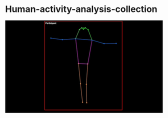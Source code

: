 # Human-activity-analysis-collection





![Demo of the feature](https://raw.githubusercontent.com/Holliemin9090/Human-activity-analysis-collection/main/skeleton_extraction_tracking.gif)

